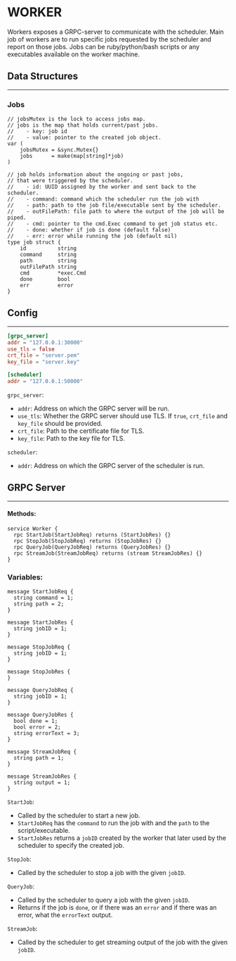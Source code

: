 # WORKER

Workers exposes a GRPC-server to communicate with the scheduler. Main job of workers are to run specific jobs requested by the scheduler and report on those jobs. Jobs can be ruby/python/bash scripts or any executables available on the worker machine.

## Data Structures
---

### Jobs

```golang
// jobsMutex is the lock to access jobs map.
// jobs is the map that holds current/past jobs.
//    - key: job id
//    - value: pointer to the created job object.
var (
	jobsMutex = &sync.Mutex{}
	jobs      = make(map[string]*job)
)

// job holds information about the ongoing or past jobs,
// that were triggered by the scheduler.
//    - id: UUID assigned by the worker and sent back to the scheduler.
//    - command: command which the scheduler run the job with
//    - path: path to the job file/executable sent by the scheduler.
//    - outFilePath: file path to where the output of the job will be piped.
//    - cmd: pointer to the cmd.Exec command to get job status etc.
//    - done: whether if job is done (default false)
//    - err: error while running the job (default nil)
type job struct {
	id          string
	command     string
	path        string
	outFilePath string
	cmd         *exec.Cmd
	done        bool
	err         error
}
```

## Config
---

```toml
[grpc_server]
addr = "127.0.0.1:30000"
use_tls = false
crt_file = "server.pem"
key_file = "server.key"

[scheduler]
addr = "127.0.0.1:50000"
```

`grpc_server`:
  - `addr`: Address on which the GRPC server will be run.
  - `use_tls`: Whether the GRPC server should use TLS. If `true`, `crt_file` and `key_file` should be provided.
  - `crt_file`: Path to the certificate file for TLS.
  - `key_file`: Path to the key file for TLS.

`scheduler`:
  - `addr`: Address on which the GRPC server of the scheduler is run.
  

## GRPC Server
---

#### Methods:
```
service Worker {
  rpc StartJob(StartJobReq) returns (StartJobRes) {}
  rpc StopJob(StopJobReq) returns (StopJobRes) {}
  rpc QueryJob(QueryJobReq) returns (QueryJobRes) {}
  rpc StreamJob(StreamJobReq) returns (stream StreamJobRes) {}
}
```

### Variables:
```
message StartJobReq {
  string command = 1;
  string path = 2;
}

message StartJobRes {
  string jobID = 1;
}

message StopJobReq {
  string jobID = 1;
}

message StopJobRes {
}

message QueryJobReq {
  string jobID = 1;
}

message QueryJobRes {
  bool done = 1;
  bool error = 2;
  string errorText = 3;
}

message StreamJobReq {
  string path = 1;
}

message StreamJobRes {
  string output = 1;
}
```

`StartJob`:
- Called by the scheduler to start a new job. 
- `StartJobReq` has the `command` to run the job with and the `path` to the script/executable.
- `StartJobRes` returns a `jobID` created by the worker that later used by the scheduler to specify the created job.

`StopJob`:
- Called by the scheduler to stop a job with the given `jobID`.

`QueryJob`:
- Called by the scheduler to query a job with the given `jobID`.
- Returns if the job is `done`, or if there was an `error` and if there was an error, what the `errorText` output.

`StreamJob`:
- Called by the scheduler to get streaming output of the job with the given `jobID`.
